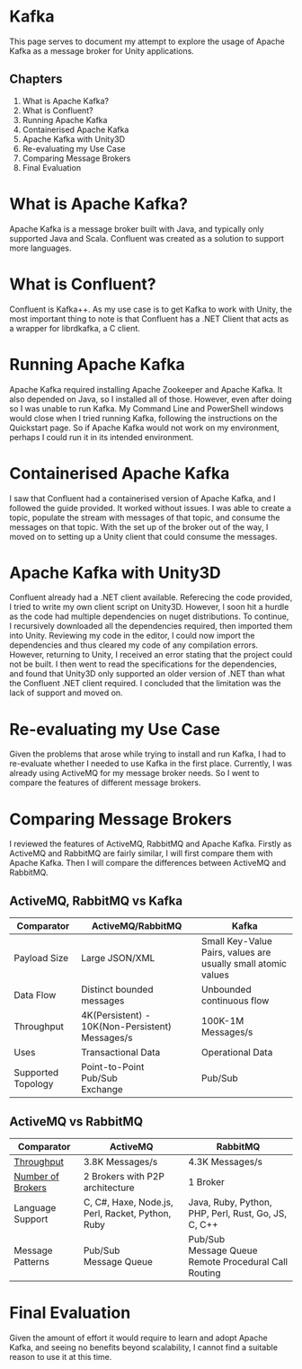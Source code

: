# Kafka
This page serves to document my attempt to explore the usage of Apache Kafka as a message broker for Unity applications.

## Chapters
1. What is Apache Kafka?
2. What is Confluent?
3. Running Apache Kafka
4. Containerised Apache Kafka
5. Apache Kafka with Unity3D
6. Re-evaluating my Use Case
7. Comparing Message Brokers
8. Final Evaluation

# What is Apache Kafka?
Apache Kafka is a message broker built with Java, and typically only supported Java and Scala. Confluent was created as a solution to support more languages.

# What is Confluent?
Confluent is Kafka++. As my use case is to get Kafka to work with Unity, the most important thing to note is that Confluent has a .NET Client that acts as a wrapper for librdkafka, a C client.

# Running Apache Kafka
Apache Kafka required installing Apache Zookeeper and Apache Kafka. It also depended on Java, so I installed all of those. However, even after doing so I was unable to run Kafka. My Command Line and PowerShell windows would close when I tried running Kafka, following the instructions on the Quickstart page. So if Apache Kafka would not work on my environment, perhaps I could run it in its intended environment.

# Containerised Apache Kafka
I saw that Confluent had a containerised version of Apache Kafka, and I followed the guide provided. It worked without issues. I was able to create a topic, populate the stream with messages of that topic, and consume the messages on that topic. With the set up of the broker out of the way, I moved on to setting up a Unity client that could consume the messages.

# Apache Kafka with Unity3D
Confluent already had a .NET client available. Referecing the code provided, I tried to write my own client script on Unity3D. However, I soon hit a hurdle as the code had multiple dependencies on nuget distributions. To continue, I recursively downloaded all the dependencies required, then imported them into Unity. Reviewing my code in the editor, I could now import the dependencies and thus cleared my code of any compilation errors. However, returning to Unity, I received an error stating that the project could not be built. I then went to read the specifications for the dependencies, and found that Unity3D only supported an older version of .NET than what the Confluent .NET client required. I concluded that the limitation was the lack of support and moved on.

# Re-evaluating my Use Case
Given the problems that arose while trying to install and run Kafka, I had to re-evaluate whether I needed to use Kafka in the first place. Currently, I was already using ActiveMQ for my message broker needs. So I went to compare the features of different message brokers.

# Comparing Message Brokers
I reviewed the features of ActiveMQ, RabbitMQ and Apache Kafka. Firstly as ActiveMQ and RabbitMQ are fairly similar, I will first compare them with Apache Kafka. Then I will compare the differences between ActiveMQ and RabbitMQ.

## ActiveMQ, RabbitMQ vs Kafka
| Comparator         | ActiveMQ/RabbitMQ                               | Kafka                                                         |
|--------------------|-------------------------------------------------|---------------------------------------------------------------|
| Payload Size       | Large JSON/XML                                  | Small Key-Value Pairs, values are usually small atomic values |
| Data Flow          | Distinct bounded messages                       | Unbounded continuous flow                                     |
| Throughput         | 4K(Persistent) - 10K(Non-Persistent) Messages/s | 100K-1M Messages/s                                            |
| Uses               | Transactional Data                              | Operational Data                                              |
| Supported Topology | Point-to-Point<br>Pub/Sub<br>Exchange           | Pub/Sub                                                       |

## ActiveMQ vs RabbitMQ
| Comparator        | ActiveMQ                                         | RabbitMQ                                                      |
|-------------------|--------------------------------------------------|---------------------------------------------------------------|
| [Throughput](https://medium.com/@ghogare.dhananjay/rabbit-mq-vs-active-mq-cbfec9ec359f)        | 3.8K Messages/s                                  | 4.3K Messages/s                                               |
| [Number of Brokers](https://www.educba.com/activemq-vs-rabbitmq/) | 2 Brokers with P2P architecture                  | 1 Broker                                                      |
| Language Support  | C, C#, Haxe, Node.js, Perl, Racket, Python, Ruby | Java, Ruby, Python, PHP, Perl, Rust, Go, JS, C, C++           |
| Message Patterns  | Pub/Sub<br>Message Queue                         | Pub/Sub<br>Message Queue<br>Remote Procedural Call<br>Routing |

# Final Evaluation
Given the amount of effort it would require to learn and adopt Apache Kafka, and seeing no benefits beyond scalability, I cannot find a suitable reason to use it at this time.

